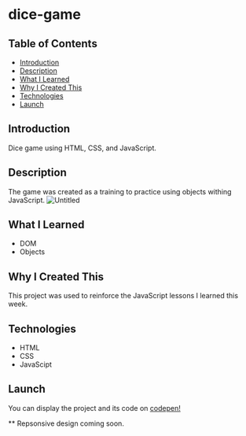 # dice-game

## Table of Contents
* [Introduction](#introduction)
* [Description](#description)
* [What I Learned](#what-i-learned)
* [Why I Created This](#why-i-created-this)
* [Technologies](#technologies)
* [Launch](#launch)

## Introduction
Dice game using HTML, CSS, and JavaScript.

## Description
The game was created as a training to practice using objects withing JavaScript.
![Untitled](https://user-images.githubusercontent.com/101952500/185536440-3db05e15-5204-4ae4-95b3-dce9f4460431.jpg)

## What I Learned
* DOM
* Objects

## Why I Created This
This project was used to reinforce the JavaScript lessons I learned this week.

## Technologies
* HTML
* CSS
* JavaScipt

## Launch
You can display the project and its code on [codepen!](https://codepen.io/plang-psm/pen/MWVLgXO)

** Repsonsive design coming soon.

